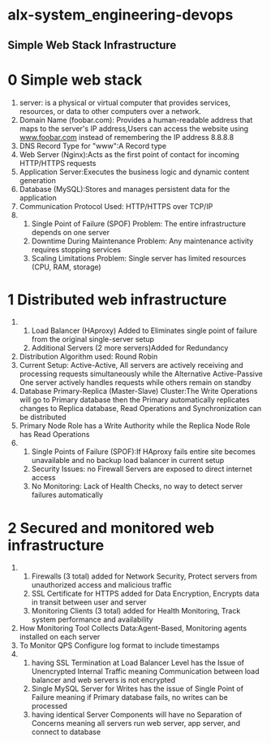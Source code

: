 # alx-system_engineering-devops
## Simple Web Stack Infrastructure

# 0 Simple web stack
1. server: is a physical or virtual computer that provides services, resources, or data to other computers over a network.
2. Domain Name (foobar.com): Provides a human-readable address that maps to the server's IP address,Users can access the website using www.foobar.com instead of remembering the IP address 8.8.8.8
3. DNS Record Type for "www":A Record type 
4. Web Server (Nginx):Acts as the first point of contact for incoming HTTP/HTTPS requests
5. Application Server:Executes the business logic and dynamic content generation
6. Database (MySQL):Stores and manages persistent data for the application
7. Communication Protocol Used: HTTP/HTTPS over TCP/IP
8. 1. Single Point of Failure (SPOF) Problem: The entire infrastructure depends on one server
   2. Downtime During Maintenance Problem: Any maintenance activity requires stopping services
   3. Scaling Limitations Problem: Single server has limited resources (CPU, RAM, storage)

# 1 Distributed web infrastructure
1. 1. Load Balancer (HAproxy) Added to Eliminates single point of failure from the original single-server setup
   2. Additional Servers (2 more servers)Added for Redundancy
2. Distribution Algorithm used: Round Robin
3. Current Setup: Active-Active, All servers are actively receiving and processing requests simultaneously
    while the Alternative Active-Passive One server actively handles requests while others remain on standby
4. Database Primary-Replica (Master-Slave) Cluster:The Write Operations will go to Primary database then the Primary automatically replicates changes to Replica database, Read Operations and Synchronization can be distributed
5. Primary Node Role has a Write Authority while the Replica Node Role has Read Operations
6. 1. Single Points of Failure (SPOF):If HAproxy fails entire site becomes unavailable and no backup load balancer in current setup
   2. Security Issues: no Firewall Servers are exposed to direct internet access
   3. No Monitoring: Lack of Health Checks, no way to detect server failures automatically

# 2 Secured and monitored web infrastructure
1. 1. Firewalls (3 total) added for Network Security, Protect servers from unauthorized access and malicious traffic
   2. SSL Certificate for HTTPS added for Data Encryption, Encrypts data in transit between user and server
   3. Monitoring Clients (3 total) added for Health Monitoring, Track system performance and availability
2. How Monitoring Tool Collects Data:Agent-Based, Monitoring agents installed on each server
3. To Monitor QPS Configure log format to include timestamps
4. 1. having SSL Termination at Load Balancer Level has the Issue of Unencrypted Internal Traffic meaning Communication between load balancer and web servers is not encrypted
   2. Single MySQL Server for Writes has the issue of Single Point of Failure meaning if Primary database fails, no writes can be processed
   3. having identical Server Components will have no Separation of Concerns meaning all servers run web server, app server, and connect to database